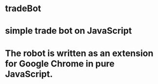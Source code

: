 # tradeBot 
# simple trade bot on JavaScript
# The robot is written as an extension for Google Chrome in pure JavaScript.
